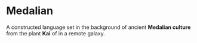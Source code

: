 # Medalian

A constructed language set in the background of ancient **Medalian culture** from the plant **Kai** of in a remote galaxy.
